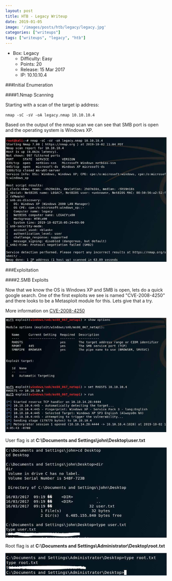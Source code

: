 ```yaml
---
layout: post
title: HTB - Legacy Writeup
date: 2019-01-05
image: '/images/posts/htb/legacy/legacy.jpg'
categories: ["writeups"]
tags: ["writeups", "legacy", "htb"]
---
```


* Box: Legacy
  - Difficulty: Easy
  - Points: 20
  - Release: 15 Mar 2017
  - IP: 10.10.10.4

###Initial Enumeration

####1.Nmap Scanning

Starting with a scan of the target ip address:

`nmap -sC -sV -oA legacy.nmap 10.10.10.4`

Based on the output of the nmap scan we can see that SMB port is open and the operating system is Windows XP.

<img src="/images/posts/htb/legacy/legacy1.jpg">


###Exploitation

####2.SMB Exploits

Now that we know the OS is Windows XP and SMB is open, lets do a quick google search.
One of the first exploits we see is named "CVE-2008-4250" and there looks to be a Metasploit module for this. Lets give that a try.

More information on [CVE-2008-4250](https://cve.mitre.org/cgi-bin/cvename.cgi?name=CVE-2008-4250)

<img src="/images/posts/htb/legacy/legacy2.jpg">

User flag is at **C:\Documents and Settings\john\Desktop\user.txt**

<img src="/images/posts/htb/legacy/legacy3.jpg">

Root flag is at **C:\Documents and Settings\Administrator\Desktop\root.txt**

<img src="/images/posts/htb/legacy/legacy4.jpg">
